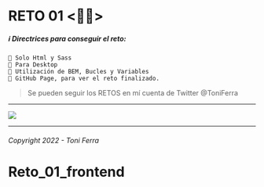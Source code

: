 # RETO 01 <💪🏻>
##### ℹ️ Directrices para conseguir el reto:

~~~
🔴 Solo Html y Sass
🔴 Para Desktop
🔴 Utilización de BEM, Bucles y Variables
🔴 GitHub Page, para ver el reto finalizado.
~~~

> Se pueden seguir los RETOS en mí cuenta de Twitter @ToniFerra


---

![](https://cleanshot-cloud-fra.s3.eu-central-1.amazonaws.com/media/30789/Gq2gxvKb0r4nXew3tpajhmCQDb2488q0YZ112Dsn.jpeg?X-Amz-Content-Sha256=UNSIGNED-PAYLOAD&X-Amz-Security-Token=IQoJb3JpZ2luX2VjEGcaDGV1LWNlbnRyYWwtMSJIMEYCIQCy3gNPyP2QezViDpqN82XAcF6R6bXDwNoYHu%2BpXii5PQIhANPBi6gAwe4Z6rA1Nnsy3Z%2FF%2Fx0Fil58eNzogBN1XEwUKqECCBAQABoMOTE5NTE0NDkxNjc0IgwVLZ2BqT1Guromk%2FYq%2FgGwzcvL7fy%2B9zOEB8MGPtxj6FNKNnBEQyuZV3b0L8uq7ofKXScYxf6CvKIp5tyecgX8sR0JyfmPJtynwB2%2B0fkkWRh%2FKvn6Ckgtog0flnYzzr8DHTHT9GRmxbi%2Fv6dwv2vV6zkXhQUVkvYdSCkDanmq5qOrh5F%2B4RWodiYcPRaz5m0CxOd2Y%2BocoojdBWbbB%2BiZFpkdNb5Y0GYov8IyiQKwzQv0J7JAHkh7LZlOKHoXlPKfx6ChbKI7TVsWpVnC5IyFVYP47ymEU9YoQEOTiBjV2IUvx6XH4ebGqjqsEEwlc1xTP5jH32p1FQdPMkXVI%2Fi71c03aVQe%2Bg8vTl9d8TC1h8qSBjqZAe9aVpQh0672%2BP%2FVxVs8eoZm3zT%2FYpHj%2B00DwNXFFUHHDuh4VJnrUMWr7vqxDSSTE9aZHlmKvTdxNBMCrpj0DY%2BE8j%2BOez9gqFiIP%2B4ZKpcwwHwA8pWfzZody908bPpJZnh8S39rGMSylqnkOlLAmokwQBeaMR4eeu5bzFn90GquLAigFyTkk3R5hBENulvhMbNbt1hOl2dzTA%3D%3D&X-Amz-Algorithm=AWS4-HMAC-SHA256&X-Amz-Credential=ASIA5MF2VVMNKZRK44M5%2F20220410%2Feu-central-1%2Fs3%2Faws4_request&X-Amz-Date=20220410T085714Z&X-Amz-SignedHeaders=host&X-Amz-Expires=300&X-Amz-Signature=8ecb3f868032559b6410955c650d67ac82e6941375e693bf7c4b82efc79b08c1)

---

###### _Copyright 2022 - Toni Ferra_

# Reto_01_frontend
